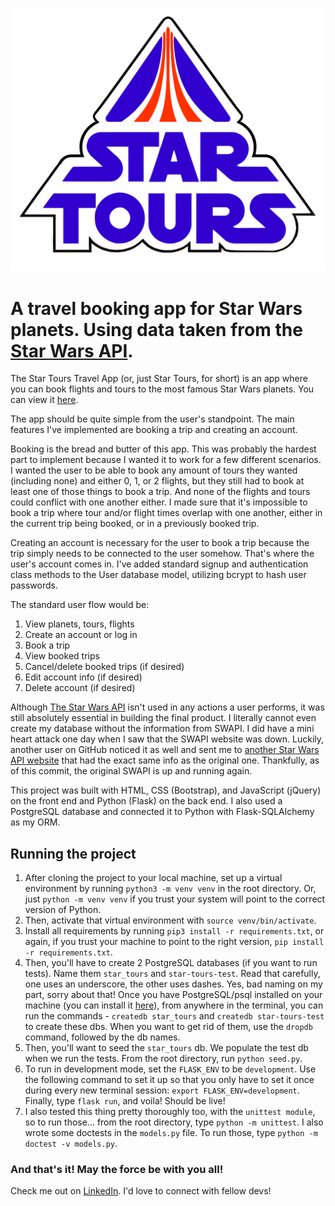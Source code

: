 ![Star Tours Logo](Star_Tours_logo.png)

# A travel booking app for Star Wars planets.  Using data taken from the [Star Wars API](https://swapi.dev/).

The Star Tours Travel App (or, just Star Tours, for short) is an app where you can book flights and tours to the most famous Star Wars planets.  You can view it [here](https://star-tours-travel-app.herokuapp.com/).

The app should be quite simple from the user's standpoint.  The main features I've implemented are booking a trip and creating an account.  

Booking is the bread and butter of this app.  This was probably the hardest part to implement because I wanted it to work for a few different scenarios.  I wanted the user to be able to book any amount of tours they wanted (including none) and either 0, 1, or 2 flights, but they still had to book at least one of those things to book a trip.  And none of the flights and tours could conflict with one another either.  I made sure that it's impossible to book a trip where tour and/or flight times overlap with one another, either in the current trip being booked, or in a previously booked trip.  

Creating an account is necessary for the user to book a trip because the trip simply needs to be connected to the user somehow.  That's where the user's account comes in.  I've added standard signup and authentication class methods to the User database model, utilizing bcrypt to hash user passwords.

The standard user flow would be:

1. View planets, tours, flights
2. Create an account or log in
3. Book a trip
4. View booked trips
5. Cancel/delete booked trips (if desired)
6. Edit account info (if desired)
6. Delete account (if desired)

Although [The Star Wars API](https://swapi.dev/) isn't used in any actions a user performs, it was still absolutely essential in building the final product.  I literally cannot even create my database without the information from SWAPI.  I did have a mini heart attack one day when I saw that the SWAPI website was down.  Luckily, another user on GitHub noticed it as well and sent me to [another Star Wars API website](https://swapi-deno.azurewebsites.net/) that had the exact same info as the original one.  Thankfully, as of this commit, the original SWAPI is up and running again.

This project was built with HTML, CSS (Bootstrap), and JavaScript (jQuery) on the front end and Python (Flask) on the back end.  I also used a PostgreSQL database and connected it to Python with Flask-SQLAlchemy as my ORM.

## Running the project

1. After cloning the project to your local machine, set up a virtual environment by running `python3 -m venv venv` in the root directory.  Or, just `python -m venv venv` if you trust your system will point to the correct version of Python.
2. Then, activate that virtual environment with `source venv/bin/activate`.
3. Install all requirements by running `pip3 install -r requirements.txt`, or again, if you trust your machine to point to the right version, `pip install -r requirements.txt`.
4. Then, you'll have to create 2 PostgreSQL databases (if you want to run tests).  Name them `star_tours` and `star-tours-test`.  Read that carefully, one uses an underscore, the other uses dashes.  Yes, bad naming on my part, sorry about that!  Once you have PostgreSQL/psql installed on your machine (you can install it [here](https://www.postgresql.org/download/)), from anywhere in the terminal, you can run the commands - `createdb star_tours` and `createdb star-tours-test` to create these dbs.  When you want to get rid of them, use the `dropdb` command, followed by the db names. 
5. Then, you'll want to seed the `star_tours` db.  We populate the test db when we run the tests.  From the root directory, run `python seed.py`.
4. To run in development mode, set the `FLASK_ENV` to be `development`.  Use the following command to set it up so that you only have to set it once during every new terminal session: `export FLASK_ENV=development`.  Finally, type `flask run`, and voila!  Should be live!
5. I also tested this thing pretty thoroughly too, with the `unittest module`, so to run those... from the root directory, type `python -m unittest`.  I also wrote some doctests in the `models.py` file.  To run those, type `python -m doctest -v models.py`.

### And that's it!  May the force be with you all!

Check me out on [LinkedIn](https://www.linkedin.com/in/mikefie).  I'd love to connect with fellow devs!